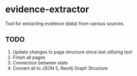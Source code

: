 # evidence-extractor
Tool for extracting evidence (data) from various sources.



## TODO

1. Update changes to page structure since last utilizing tool
2. Finish all pages
3. Connection between stats
4. Convert all to JSON
5, Neo4j Graph Structure